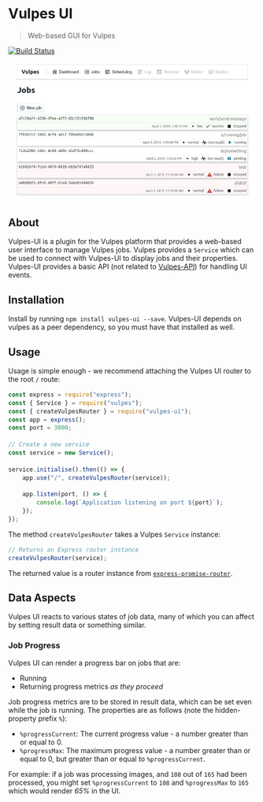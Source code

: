 # Vulpes UI
> Web-based GUI for Vulpes

[![Build Status](https://travis-ci.org/Kiosked/vulpes-ui.svg?branch=master)](https://travis-ci.org/Kiosked/vulpes-ui)

![Vulpes UI](demo.jpg)

## About

Vulpes-UI is a plugin for the Vulpes platform that provides a web-based user interface to manage Vulpes jobs. Vulpes provides a `Service` which can be used to connect with Vulpes-UI to display jobs and their properties. Vulpes-UI provides a basic API (not related to [Vulpes-API](https://github.com/Kiosked/vulpes-api)) for handling UI events.

## Installation

Install by running `npm install vulpes-ui --save`. Vulpes-UI depends on vulpes as a peer dependency, so you must have that installed as well.

## Usage

Usage is simple enough - we recommend attaching the Vulpes UI router to the root `/` route:

```javascript
const express = require("express");
const { Service } = require("vulpes");
const { createVulpesRouter } = require("vulpes-ui");
const app = express();
const port = 3000;

// Create a new service
const service = new Service();

service.initialise().then(() => {
    app.use("/", createVulpesRouter(service));

    app.listen(port, () => {
        console.log(`Application listening on port ${port}`);
    });
});
```

The method `createVulpesRouter` takes a Vulpes `Service` instance:

```javascript
// Returns an Express router instance
createVulpesRouter(service);
```

The returned value is a router instance from [`express-promise-router`](https://github.com/express-promise-router/express-promise-router).

## Data Aspects

Vulpes UI reacts to various states of job data, many of which you can affect by setting result data or something similar.

### Job Progress

Vulpes UI can render a progress bar on jobs that are:

 * Running
 * Returning progress metrics _as they proceed_

Job progress metrics are to be stored in result data, which can be set even while the job is running. The properties are as follows (note the hidden-property prefix `%`):

 * `%progressCurrent`: The current progress value - a number greater than or equal to 0.
 * `%progressMax`: The maximum progress value - a number greater than or equal to 0, but greater than or equal to `%progressCurrent`.

For example: if a job was processing images, and `108` out of `165` had been processed, you might set `%progressCurrent` to `108` and `%progressMax` to `165` which would render _65%_ in the UI.
